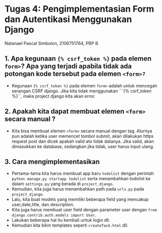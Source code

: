 #  Tugas 4: Pengimplementasian Form dan Autentikasi Menggunakan Django

Natanael Pascal Simbolon, 
2106751764,
PBP B

## 1. Apa kegunaan ```{% csrf_token %}``` pada elemen ```form>```?  Apa yang terjadi apabila tidak ada potongan kode tersebut pada elemen ```<form>?```
- Kegunaan ```{% csrf_token %}``` pada elemen ```form>``` adalah untuk mencegah serangan CSRF django. Jika kita tidak menggunakan ```{% csrf_token %}``, maka project django kita akan error.
## 2. Apakah kita dapat membuat elemen ```<form>``` secara manual ?
- Kita bisa membuat elemen ```<form>```  secara manual dengan tag. Alurnya pun adalah ketika user memencet tombol submit, akan dilakukan https request post dan dicek apakah valid ato tidak datanya. Jika valid, akan dimasukkan ke database, sedangkan jika tidak, user harus input ulang.
## 3. Cara mengimplementasikan
- Pertama-tama kita harus membuat app baru ```todolist``` dengan perintah ```python manage.py startapp todolist``` serta menambahkan todolist ke dalam ```settings.py``` yang berada di ```project_django```.
- Kemudian, kita juga harus menambahkan path pada ```urls.py``` pada ```project_django```.
- Lalu, kita buat models yang memiliki beberapa field yang mencakup user,date,title, dan description.
- Kita juga harus membuat user field dengan parameter user dengan ```from django.contrib.auth.models import User```.
- Lakukan beberapa hal itu kembali untuk login dll.
- Kemudian kita bikin templates seperti ```createTask.html``` dll.

